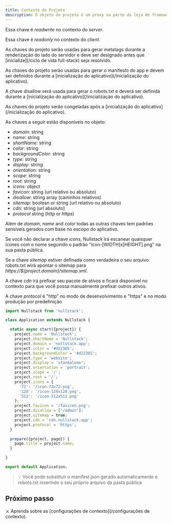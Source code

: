 ```yaml
---
title: Contexto do Projeto
description: O objeto do projeto é um proxy na parte da loja de framework do seu contexto e te dá informações sobre o manifesto do app e alguns metatags
--- 
```


Essa chave é *readwrite* no contexto do *server*.

Essa chave é *readonly* no contexto do *client*.

As chaves do projeto serão usadas para gerar metatags durante a renderização do lado do servidor e deve ser designado antes que [inicialize](/ciclo de vida full-stack) seja resolvido.

As chaves do projeto serão usadas para gerar o manifesto do app e devem ser definidos durante a [inicialização do aplicativo](/inicialização do aplicativo).

A chave disallow será usada para gerar o robots.txt e deverá ser definida durante a [inicialização do aplicativo](/inicialização do aplicativo).

As chaves do projeto serão congeladas após a [inicialização do aplicativo](/inicialização do aplicativo). 

As chaves a seguir estão disponíveis no objeto:

- *domain*: string
- *name*: string
- *shortName*: string
- *color*: string
- *backgroundColor*: string
- *type*: string
- *display*: string
- *orientation*: string
- *scope*: string
- *root*: string
- *icons*: object
- *favicon*: string (url relativo ou absoluto)
- *disallow*: string array (caminhos relativos)
- *sitemap*: boolean or string (url relativo ou absoluto)
- *cdn*: string (url absoluto)
- *protocol* string (http or https)

Além de *domain*, *name* and *color* todas as outras chaves tem padrões sensíveis gerados com base no escopo do aplicativo.

Se você não declarar a chave *icons*, Nullstack irá escanear quaisquer ícones com o nome seguindo o padrão "icon-[WIDTH]x[HEIGHT].png" na sua pasta pública.

Se a chave *sitemap* estiver definada como verdadeira o seu arquivo robots.txt wirá apontar o sitemap para *https://${project.domain}/sitemap.xml*.

A chave *cdn* irá prefixar seu pacote de ativos e ficará disponível no contexto para que você possa manualmente prefixar outros ativos.

A chave *protocol* é "http" no modo de desenvolvimento e "https" e no modo produção por predefinição

```jsx
import Nullstack from 'nullstack';

class Application extends Nullstack {

  static async start({project}) {
    project.name = 'Nullstack';
    project.shortName = 'Nullstack';
    project.domain = 'nullstack.app';
    project.color = '#d22365';
    project.backgroundColor = '#d22365';
    project.type = 'website';
    project.display = 'standalone';
    project.orientation = 'portrait';
    project.scope = '/';
    project.root = '/';
    project.icons = {
      '72': '/icon-72x72.png',
      '128': '/icon-128x128.png',
      '512': '/icon-512x512.png'
    };
    project.favicon = '/favicon.png';
    project.disallow = ['/admin'];
    project.sitemap = true;
    project.cdn = 'cdn.nullstack.app';
    project.protocol = 'https';
  }

  prepare({project, page}) {
    page.title = project.name;
  }

}

export default Application;
```

> 💡 Você pode substituir o manifest.json gerado automaticamente e robots.txt inserindo o seu próprio arquivo da pasta pública 

## Próximo passo

⚔ Aprenda sobre as [configurações de contexto](/configurações de contexto).
